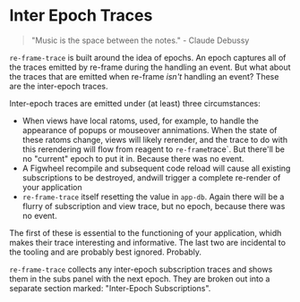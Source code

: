 # Inter Epoch Traces

> "Music is the space between the notes." - Claude Debussy

`re-frame-trace` is built around the idea of epochs. An epoch captures all of the traces emitted by re-frame during the handling an event. But what about the traces that are emitted when re-frame *isn't* handling an event? These are the inter-epoch traces.

Inter-epoch traces are emitted under (at least) three circumstances:

* When views have local ratoms, used, for example, to handle the appearance of popups or mouseover annimations. When the state of these ratoms change, views will likely rerender, and the trace to do with this rerendering will flow from reagent to `re-frame`trace`. But there'll be no "current" epoch to put it in.  Because there was no event.
* A Figwheel recompile and subsequent code reload will cause all existing subscriptions to be destroyed, andwill trigger a complete re-render of your application
* `re-frame-trace` itself resetting the value in `app-db`. Again there will be a flurry of subscription and view trace, but no epoch, because there was no event.

The first of these is essential to the functioning of your application, whidh makes their trace interesting and informative. The last two are incidental to the tooling and are probably best ignored. Probably.

`re-frame-trace` collects any inter-epoch subscription traces and shows them in the subs panel with the next epoch. They are broken out into a separate section marked: "Inter-Epoch Subscriptions".
